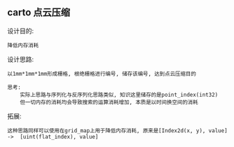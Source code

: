 ## carto 点云压缩

设计目的:

```
降低内存消耗
```

设计思路:

```
以1mm*1mm*1mm形成栅格, 根绝栅格进行编号, 储存该编号, 达到点云压缩目的

思考: 
    实际上思路与序列化与反序列化思路类似, 知识这里储存的是point_index(int32)
    但一切内存的消耗均会导致搜索的运算消耗增加, 本质是以时间换空间的消耗
```

拓展:

```
这种思路同样可以使用在grid_map上用于降低内存消耗, 原来是[Index2d(x, y), value]  ->  [uint(flat_index), value]
```
